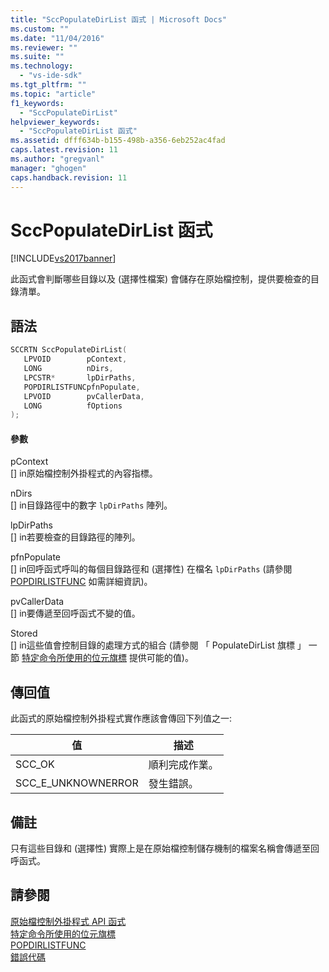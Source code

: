 ```yaml
---
title: "SccPopulateDirList 函式 | Microsoft Docs"
ms.custom: ""
ms.date: "11/04/2016"
ms.reviewer: ""
ms.suite: ""
ms.technology: 
  - "vs-ide-sdk"
ms.tgt_pltfrm: ""
ms.topic: "article"
f1_keywords: 
  - "SccPopulateDirList"
helpviewer_keywords: 
  - "SccPopulateDirList 函式"
ms.assetid: dfff634b-b155-498b-a356-6eb252ac4fad
caps.latest.revision: 11
ms.author: "gregvanl"
manager: "ghogen"
caps.handback.revision: 11
---
```

# SccPopulateDirList 函式
[!INCLUDE[vs2017banner](../code-quality/includes/vs2017banner.md)]

此函式會判斷哪些目錄以及 \(選擇性檔案\) 會儲存在原始檔控制，提供要檢查的目錄清單。  
  
## 語法  
  
```cpp  
SCCRTN SccPopulateDirList(  
   LPVOID        pContext,  
   LONG          nDirs,  
   LPCSTR*       lpDirPaths,  
   POPDIRLISTFUNCpfnPopulate,  
   LPVOID        pvCallerData,  
   LONG          fOptions  
);  
```  
  
#### 參數  
 pContext  
 \[\] in原始檔控制外掛程式的內容指標。  
  
 nDirs  
 \[\] in目錄路徑中的數字 `lpDirPaths` 陣列。  
  
 lpDirPaths  
 \[\] in若要檢查的目錄路徑的陣列。  
  
 pfnPopulate  
 \[\] in回呼函式呼叫的每個目錄路徑和 \(選擇性\) 在檔名 `lpDirPaths` \(請參閱 [POPDIRLISTFUNC](../extensibility/popdirlistfunc.md) 如需詳細資訊\)。  
  
 pvCallerData  
 \[\] in要傳遞至回呼函式不變的值。  
  
 Stored  
 \[\] in這些值會控制目錄的處理方式的組合 \(請參閱 「 PopulateDirList 旗標 」 一節 [特定命令所使用的位元旗標](../extensibility/bitflags-used-by-specific-commands.md) 提供可能的值\)。  
  
## 傳回值  
 此函式的原始檔控制外掛程式實作應該會傳回下列值之一:  
  
|值|描述|  
|-------|--------|  
|SCC\_OK|順利完成作業。|  
|SCC\_E\_UNKNOWNERROR|發生錯誤。|  
  
## 備註  
 只有這些目錄和 \(選擇性\) 實際上是在原始檔控制儲存機制的檔案名稱會傳遞至回呼函式。  
  
## 請參閱  
 [原始檔控制外掛程式 API 函式](../extensibility/source-control-plug-in-api-functions.md)   
 [特定命令所使用的位元旗標](../extensibility/bitflags-used-by-specific-commands.md)   
 [POPDIRLISTFUNC](../extensibility/popdirlistfunc.md)   
 [錯誤代碼](../extensibility/error-codes.md)